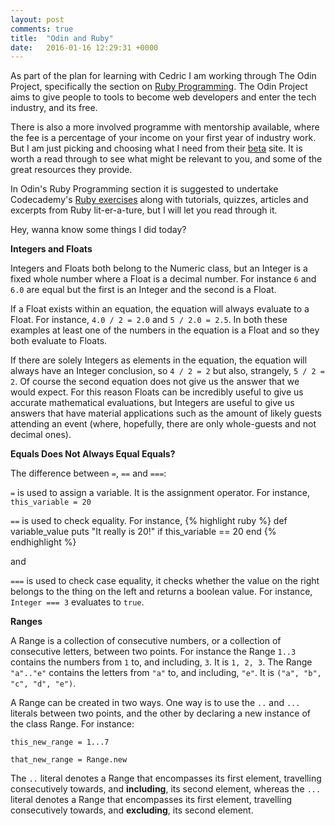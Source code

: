 ```yaml
---
layout: post
comments: true
title:  "Odin and Ruby"
date:   2016-01-16 12:29:31 +0000
---
```


As part of the plan for learning with Cedric I am working through The Odin Project, specifically the section on [Ruby Programming][odin-ruby-programming-overview]. The Odin Project aims to give people to tools to become web developers and enter the tech industry, and its free. 

There is also a more involved programme with mentorship available, where the fee is a percentage of your income on your first year of industry work. But I am just picking and choosing what I need from their [beta][odin-project-home] site. It is worth a read through to see what might be relevant to you, and some of the great resources they provide.

In Odin's Ruby Programming section it is suggested to undertake Codecademy's [Ruby exercises][codecademy-intro-ruby] along with tutorials, quizzes, articles and excerpts from Ruby lit-er-a-ture, but I will let you read through it.

Hey, wanna know some things I did today?

<strong>Integers and Floats</strong>

Integers and Floats both belong to the Numeric class, but an Integer is a fixed whole number where a Float is a decimal number. For instance `6` and `6.0` are equal but the first is an Integer and the second is a Float. 

If a Float exists within an equation, the equation will always evaluate to a Float. For instance, `4.0 / 2 = 2.0` and `5 / 2.0 = 2.5`. In both these examples at least one of the numbers in the equation is a Float and so they both evaluate to Floats.

If there are solely Integers as elements in the equation, the equation will always have an Integer conclusion, so `4 / 2 = 2` but also, strangely, `5 / 2 = 2`. Of course the second equation does not give us the answer that we would expect. For this reason Floats can be incredibly useful to give us accurate mathematical evaluations, but Integers are useful to give us answers that have material applications such as the amount of likely guests attending an event (where, hopefully, there are only whole-guests and not decimal ones).

<strong>Equals Does Not Always Equal Equals?</strong>

The difference between `=`, `==` and `===`:

`=` is used to assign a variable. It is the assignment operator.
For instance, `this_variable = 20`

`==` is used to check equality.
For instance, {% highlight ruby %}
def variable_value
  puts "It really is 20!" if this_variable == 20
end
{% endhighlight %}

and

`===` is used to check case equality, it checks whether the value on the right belongs to the thing on the left and returns a boolean value.
For instance, `Integer === 3` evaluates to `true`.

<strong>Ranges</strong>


A Range is a collection of consecutive numbers, or a collection of consecutive letters, between two points. For instance the Range `1..3` contains the numbers from `1` to, and including, `3`. It is `1, 2, 3`. The Range `"a".."e"` contains the letters from `"a"` to, and including, `"e"`. It is `("a", "b", "c", "d", "e")`.


A Range can be created in two ways. One way is to use the `..` and `...` literals between two points, and the other by declaring a new instance of the class Range. For instance:

`this_new_range = 1...7`

`that_new_range = Range.new`


The `..` literal denotes a Range that encompasses its first element, travelling consecutively towards, and <strong>including</strong>, its second element, whereas the `...` literal denotes a Range that encompasses its first element, travelling consecutively towards, and <strong>excluding</strong>, its second element.


[odin-ruby-programming-overview]: http://www.theodinproject.com/ruby-programming
[odin-project-home]: http://www.theodinproject.com/home
[codecademy-intro-ruby]: https://www.codecademy.com/learn/ruby
